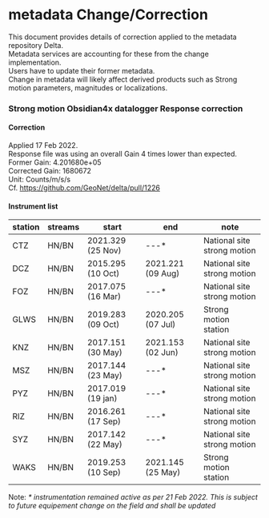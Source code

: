 # metadata Change/Correction

This document provides details of correction applied to the metadata repository Delta.\
Metadata services are accounting for these from the change implementation.\
Users have to update their former metadata.\
Change in metadata will likely affect derived products such as Strong motion parameters, magnitudes or localizations.

### Strong motion Obsidian4x datalogger Response correction 
#### Correction 
Applied 17 Feb 2022.\
Response file was using an overall Gain 4 times lower than expected.\
Former Gain: 4.201680e+05\
Corrected Gain: 1680672\
Unit: Counts/m/s/s\
Cf. https://github.com/GeoNet/delta/pull/1226

#### Instrument list 
station | streams | start | end | note
--|--|--|--|--
CTZ | HN/BN | 2021.329 (25 Nov) | ---\* | National site strong motion 
DCZ | HN/BN | 2015.295 (10 Oct) | 2021.221 (09 Aug)| National site strong motion  
FOZ | HN/BN | 2017.075 (16 Mar) | ---\* | National site strong motion 
GLWS | HN/BN | 2019.283 (09 Oct) | 2020.205 (07 Jul) | Strong motion station  
KNZ | HN/BN | 2017.151 (30 May) | 2021.153 (02 Jun) | National site strong motion
MSZ | HN/BN | 2017.144 (23 May) | ---\* | National site strong motion
PYZ | HN/BN | 2017.019 (19 jan) | ---\* | National site strong motion 
RIZ | HN/BN | 2016.261 (17 Sep) | ---\* | National site strong motion
SYZ | HN/BN | 2017.142 (22 May) | ---\* | National site strong motion
WAKS | HN/BN | 2019.253 (10 Sep) | 2021.145 (25 May) | Strong motion station 

Note: _* instrumentation remained active as per 21 Feb 2022. This is subject to future equipement change on the field and shall be updated_ 
